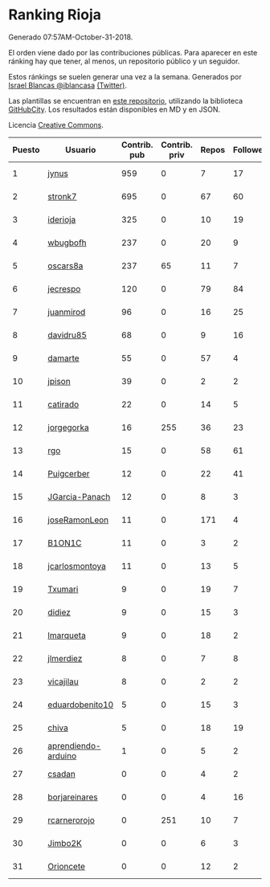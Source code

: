 # Ranking Rioja

Generado 07:57AM-October-31-2018.

El orden viene dado por las contribuciones públicas. Para aparecer en este ránking hay que tener, al menos, un repositorio público y un seguidor.

Estos ránkings se suelen generar una vez a la semana. Generados por [Israel Blancas @iblancasa](https://github.com/iblancasa/) [(Twitter)](https://twitter.com/iblancasa).

Las plantillas se encuentran en [este repositorio](https://github.com/iblancasa/GH-Spanish-Ranking), utilizando la biblioteca [GitHubCity](https://github.com/iblancasa/GitHubCity). Los resultados están disponibles en MD y en JSON.

Licencia [Creative Commons](https://creativecommons.org/licenses/by/4.0/).

| Puesto   |  Usuario  | Contrib. pub | Contrib. priv |Repos| Followers | Desde |  Avatar  |
|----------|-----------|--------------|---------------|-----|-----------|-------|----------|
|1|[jynus](https://github.com/jynus)|959|0|7|17|2014-08-28|![jynus]()|
|2|[stronk7](https://github.com/stronk7)|695|0|67|60|2009-12-14|![stronk7]()|
|3|[iderioja](https://github.com/iderioja)|325|0|10|19|2013-07-25|![iderioja]()|
|4|[wbugbofh](https://github.com/wbugbofh)|237|0|20|9|2013-04-24|![wbugbofh]()|
|5|[oscars8a](https://github.com/oscars8a)|237|65|11|7|2017-11-13|![oscars8a]()|
|6|[jecrespo](https://github.com/jecrespo)|120|0|79|84|2012-03-15|![jecrespo]()|
|7|[juanmirod](https://github.com/juanmirod)|96|0|16|25|2013-02-27|![juanmirod]()|
|8|[davidru85](https://github.com/davidru85)|68|0|9|16|2010-11-08|![davidru85]()|
|9|[damarte](https://github.com/damarte)|55|0|57|4|2013-04-30|![damarte]()|
|10|[jpison](https://github.com/jpison)|39|0|2|2|2013-12-02|![jpison]()|
|11|[catirado](https://github.com/catirado)|22|0|14|5|2010-08-04|![catirado]()|
|12|[jorgegorka](https://github.com/jorgegorka)|16|255|36|23|2008-05-07|![jorgegorka]()|
|13|[rgo](https://github.com/rgo)|15|0|58|61|2009-01-16|![rgo]()|
|14|[Puigcerber](https://github.com/Puigcerber)|12|0|22|41|2011-06-22|![Puigcerber]()|
|15|[JGarcia-Panach](https://github.com/JGarcia-Panach)|12|0|8|3|2015-07-08|![JGarcia-Panach]()|
|16|[joseRamonLeon](https://github.com/joseRamonLeon)|11|0|171|4|2012-04-26|![joseRamonLeon]()|
|17|[B1ON1C](https://github.com/B1ON1C)|11|0|3|2|2017-05-23|![B1ON1C]()|
|18|[jcarlosmontoya](https://github.com/jcarlosmontoya)|11|0|13|5|2014-05-23|![jcarlosmontoya]()|
|19|[Txumari](https://github.com/Txumari)|9|0|19|7|2010-09-16|![Txumari]()|
|20|[didiez](https://github.com/didiez)|9|0|15|3|2011-02-22|![didiez]()|
|21|[lmarqueta](https://github.com/lmarqueta)|9|0|18|2|2015-09-17|![lmarqueta]()|
|22|[jlmerdiez](https://github.com/jlmerdiez)|8|0|7|8|2014-01-24|![jlmerdiez]()|
|23|[vicajilau](https://github.com/vicajilau)|8|0|2|2|2017-12-01|![vicajilau]()|
|24|[eduardobenito10](https://github.com/eduardobenito10)|5|0|15|3|2011-09-06|![eduardobenito10]()|
|25|[chiva](https://github.com/chiva)|5|0|18|19|2010-06-15|![chiva]()|
|26|[aprendiendo-arduino](https://github.com/aprendiendo-arduino)|1|0|5|2|2016-09-02|![aprendiendo-arduino]()|
|27|[csadan](https://github.com/csadan)|0|0|4|2|2014-01-21|![csadan]()|
|28|[borjareinares](https://github.com/borjareinares)|0|0|4|16|2011-01-26|![borjareinares]()|
|29|[rcarnerorojo](https://github.com/rcarnerorojo)|0|251|10|7|2014-04-17|![rcarnerorojo]()|
|30|[Jimbo2K](https://github.com/Jimbo2K)|0|0|6|3|2016-03-15|![Jimbo2K]()|
|31|[Orioncete](https://github.com/Orioncete)|0|0|12|2|2016-03-12|![Orioncete]()|
